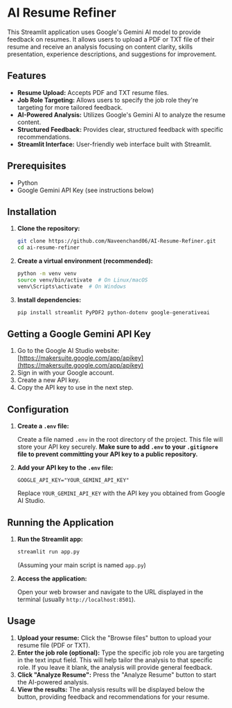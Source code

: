 # AI Resume Refiner

This Streamlit application uses Google's Gemini AI model to provide feedback on resumes. It allows users to upload a PDF or TXT file of their resume and receive an analysis focusing on content clarity, skills presentation, experience descriptions, and suggestions for improvement.

## Features

- **Resume Upload:** Accepts PDF and TXT resume files.
- **Job Role Targeting:** Allows users to specify the job role they're targeting for more tailored feedback.
- **AI-Powered Analysis:** Utilizes Google's Gemini AI to analyze the resume content.
- **Structured Feedback:** Provides clear, structured feedback with specific recommendations.
- **Streamlit Interface:** User-friendly web interface built with Streamlit.

## Prerequisites

- Python
- Google Gemini API Key (see instructions below)

## Installation

1.  **Clone the repository:**

    ```bash
    git clone https://github.com/Naveenchand06/AI-Resume-Refiner.git
    cd ai-resume-refiner
    ```

2.  **Create a virtual environment (recommended):**

    ```bash
    python -m venv venv
    source venv/bin/activate  # On Linux/macOS
    venv\Scripts\activate  # On Windows
    ```

3.  **Install dependencies:**

    ```bash
    pip install streamlit PyPDF2 python-dotenv google-generativeai
    ```

## Getting a Google Gemini API Key

1.  Go to the Google AI Studio website: [https://makersuite.google.com/app/apikey](https://makersuite.google.com/app/apikey)
2.  Sign in with your Google account.
3.  Create a new API key.
4.  Copy the API key to use in the next step.

## Configuration

1.  **Create a `.env` file:**

    Create a file named `.env` in the root directory of the project. This file will store your API key securely. **Make sure to add `.env` to your `.gitignore` file to prevent committing your API key to a public repository.**

2.  **Add your API key to the `.env` file:**

    ```
    GOOGLE_API_KEY="YOUR_GEMINI_API_KEY"
    ```

    Replace `YOUR_GEMINI_API_KEY` with the API key you obtained from Google AI Studio.

## Running the Application

1.  **Run the Streamlit app:**

    ```bash
    streamlit run app.py
    ```

    (Assuming your main script is named `app.py`)

2.  **Access the application:**

    Open your web browser and navigate to the URL displayed in the terminal (usually `http://localhost:8501`).

## Usage

1.  **Upload your resume:** Click the "Browse files" button to upload your resume file (PDF or TXT).
2.  **Enter the job role (optional):** Type the specific job role you are targeting in the text input field. This will help tailor the analysis to that specific role. If you leave it blank, the analysis will provide general feedback.
3.  **Click "Analyze Resume":** Press the "Analyze Resume" button to start the AI-powered analysis.
4.  **View the results:** The analysis results will be displayed below the button, providing feedback and recommendations for your resume.
